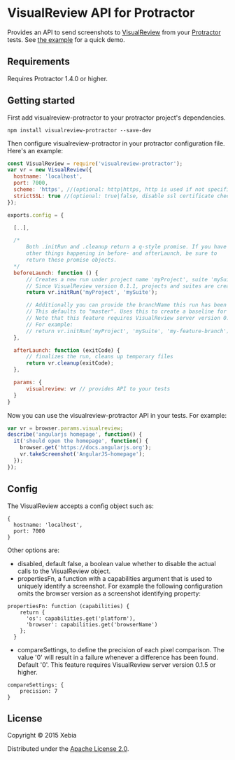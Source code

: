 # VisualReview API for Protractor
Provides an API to send screenshots to [VisualReview](https://github.com/xebia/VisualReview) from your [Protractor](https://github.com/angular/protractor) tests. See [the example](example-project/README.md) for a quick demo.

## Requirements
Requires Protractor 1.4.0 or higher.

## Getting started
First add visualreview-protractor to your protractor project's dependencies.

```shell
npm install visualreview-protractor --save-dev
```

Then configure visualreview-protractor in your protractor configuration file. Here's an example:

```javascript
const VisualReview = require('visualreview-protractor');
var vr = new VisualReview({
  hostname: 'localhost',
  port: 7000,
  scheme: 'https', //(optional: http|https, http is used if not specified)
  strictSSL: true //(optional: true|false, disable ssl certificate check, true if not specified)
});

exports.config = {

  [..],

  /*
      Both .initRun and .cleanup return a q-style promise. If you have some
      other things happening in before- and afterLaunch, be sure to
      return these promise objects.
  */
  beforeLaunch: function () {
      // Creates a new run under project name 'myProject', suite 'mySuite'.
      // Since VisualReview version 0.1.1, projects and suites are created on the fly.
      return vr.initRun('myProject', 'mySuite');

      // Additionally you can provide the branchName this run has been initiated on.
      // This defaults to "master". Uses this to create a baseline for a specific feature branch
      // Note that this feature requires VisualReview server version 0.1.5 or higher.
      // For example:
      // return vr.initRun('myProject', 'mySuite', 'my-feature-branch');
  },

  afterLaunch: function (exitCode) {
      // finalizes the run, cleans up temporary files
      return vr.cleanup(exitCode);
  },

  params: {
      visualreview: vr // provides API to your tests
  }
}
```

Now you can use the visualreview-protractor API in your tests. For example:

```javascript
var vr = browser.params.visualreview;
describe('angularjs homepage', function() {
  it('should open the homepage', function() {
    browser.get('https://docs.angularjs.org');
    vr.takeScreenshot('AngularJS-homepage');
  });
});
```

## Config

The VisualReview accepts a config object such as:

```
{
  hostname: 'localhost',
  port: 7000
}
```

Other options are:

* disabled, default false, a boolean value whether to disable the actual calls to the VisualReview object.
* propertiesFn, a function with a capabilities argument that is used to uniquely identify a screenshot. For example the following configuration omits the browser version as a screenshot identifying property:

```
propertiesFn: function (capabilities) {
    return {
      'os': capabilities.get('platform'),
      'browser': capabilities.get('browserName')
    };
  }
```

* compareSettings, to define the precision of each pixel comparison. The value '0' will result in a failure whenever a difference has been found. Default '0'. This feature requires VisualReview server version 0.1.5 or higher.

```
compareSettings: {
    precision: 7
}
```

## License
Copyright © 2015 Xebia

Distributed under the [Apache License 2.0](http://http://www.apache.org/licenses/LICENSE-2.0).
